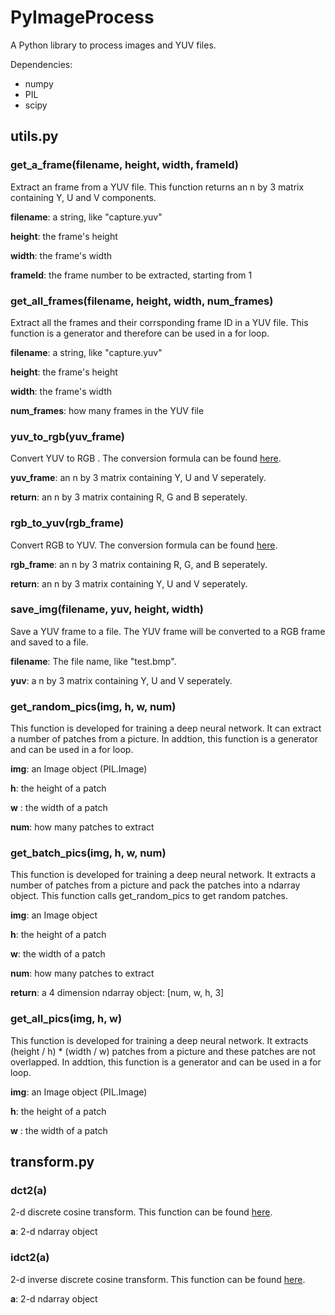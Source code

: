 # PyImageProcess
A Python library to process images and YUV files.

Dependencies:

* numpy
* PIL
* scipy

## utils.py
### get_a_frame(filename, height, width, frameId)
Extract an frame from a YUV file. This function returns an n by 3 matrix containing Y, U and V components.

**filename**: a string, like "capture.yuv"

**height**: the frame's height

**width**: the frame's width

**frameId**: the frame number to be extracted, starting from 1

### get_all_frames(filename, height, width, num_frames)
Extract all the frames and their corrsponding frame ID in a YUV file. This function is a generator and therefore can be used in a for loop.

**filename**: a string, like "capture.yuv"

**height**: the frame's height

**width**: the frame's width

**num_frames**: how many frames in the YUV file

### yuv_to_rgb(yuv_frame)
Convert YUV to RGB . The conversion formula can be found [here](https://www.vocal.com/video/rgb-and-yuv-color-space-conversion/).

**yuv_frame**: an n by 3 matrix containing Y, U and V seperately.

**return**: an n by 3 matrix containing R, G and B seperately.

### rgb_to_yuv(rgb_frame)
Convert RGB to YUV. The conversion formula can be found [here](https://www.vocal.com/video/rgb-and-yuv-color-space-conversion/).

**rgb_frame**: an n by 3 matrix containing R, G, and B seperately.

**return**: an n by 3 matrix containing Y, U and V seperately.

### save_img(filename, yuv, height, width)
Save a YUV frame to a file. The YUV frame will be converted to a RGB frame and saved to a file.

**filename**: The file name, like "test.bmp".

**yuv**: a n by 3 matrix containing Y, U and V seperately.

### get_random_pics(img, h, w, num)
This function is developed for training a deep neural network. It can extract a number of patches from a picture. In addtion, this function is a generator and can be used in a for loop.

**img**: an Image object (PIL.Image)

**h**: the height of a patch

**w** : the width of a patch

**num**: how many patches to extract

### get_batch_pics(img, h, w, num)
This function is developed for training a deep neural network. It extracts a number of patches from a picture and pack the patches into a ndarray object. This function calls get_random_pics to get random patches.

**img**: an Image object

**h**: the height of a patch

**w**: the width of a patch

**num**: how many patches to extract

**return**: a 4 dimension ndarray object: [num, w, h, 3]

### get_all_pics(img, h, w)
This function is developed for training a deep neural network. It extracts (height / h) * (width / w) patches from a picture and these patches are not overlapped. In addtion, this function is a generator and can be used in a for loop.

**img**: an Image object (PIL.Image)

**h**: the height of a patch

**w** : the width of a patch

## transform.py
### dct2(a)
2-d discrete cosine transform. This function can be found [here](https://inst.eecs.berkeley.edu/~ee123/sp16/Sections/JPEG_DCT_Demo.html).

**a**: 2-d ndarray object

### idct2(a)
2-d inverse discrete cosine transform. This function can be found [here](https://inst.eecs.berkeley.edu/~ee123/sp16/Sections/JPEG_DCT_Demo.html).

**a**: 2-d ndarray object